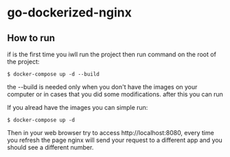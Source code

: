 # go-dockerized-nginx

## How to run 

if is the first time you iwll run the project then run command on the root of the project:

    $ docker-compose up -d --build 

the --build is needed only when you don't have the images on your computer or in cases that you did some modifications. after this you can run

If you alread have the images you can simple run:

    $ docker-compose up -d 

Then in your web browser try to access http://localhost:8080, every time you refresh the page nginx will send your request to a different app and you should see a different number. 